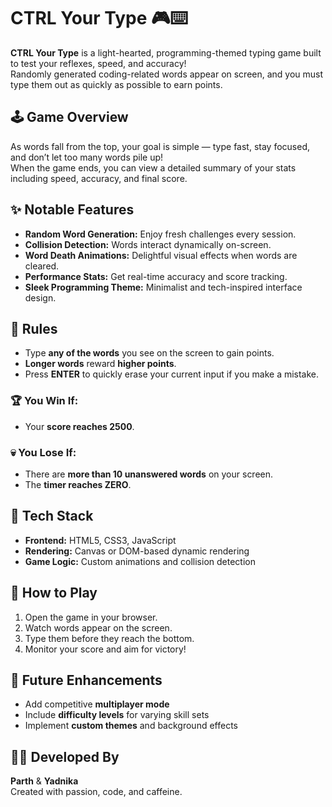 # CTRL Your Type 🎮⌨️

**CTRL Your Type** is a light-hearted, programming-themed typing game built to test your reflexes, speed, and accuracy!  
Randomly generated coding-related words appear on screen, and you must type them out as quickly as possible to earn points.  

## 🕹️ Game Overview
As words fall from the top, your goal is simple — type fast, stay focused, and don’t let too many words pile up!  
When the game ends, you can view a detailed summary of your stats including speed, accuracy, and final score.

## ✨ Notable Features
- **Random Word Generation:** Enjoy fresh challenges every session.  
- **Collision Detection:** Words interact dynamically on-screen.  
- **Word Death Animations:** Delightful visual effects when words are cleared.  
- **Performance Stats:** Get real-time accuracy and score tracking.  
- **Sleek Programming Theme:** Minimalist and tech-inspired interface design.

## 🧠 Rules
- Type **any of the words** you see on the screen to gain points.  
- **Longer words** reward **higher points**.  
- Press **ENTER** to quickly erase your current input if you make a mistake.  

### 🏆 You Win If:
- Your **score reaches 2500**.

### 💀 You Lose If:
- There are **more than 10 unanswered words** on your screen.  
- The **timer reaches ZERO**.

## 🧩 Tech Stack
- **Frontend:** HTML5, CSS3, JavaScript  
- **Rendering:** Canvas or DOM-based dynamic rendering  
- **Game Logic:** Custom animations and collision detection

## 🚀 How to Play
1. Open the game in your browser.  
2. Watch words appear on the screen.  
3. Type them before they reach the bottom.  
4. Monitor your score and aim for victory!

## 🔮 Future Enhancements
- Add competitive **multiplayer mode**  
- Include **difficulty levels** for varying skill sets  
- Implement **custom themes** and background effects

## 👩‍💻 Developed By
**Parth** & **Yadnika**  
Created with passion, code, and caffeine.
